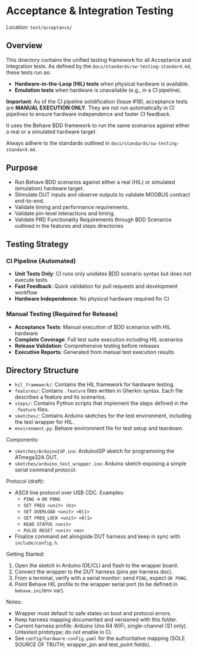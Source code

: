 # Acceptance & Integration Testing

Location: `test/acceptance/`

## Overview

This directory contains the unified testing framework for all Acceptance and Integration tests. As defined by the `docs/standards/sw-testing-standard.md`, these tests run as:

- **Hardware-in-the-Loop (HIL) tests** when physical hardware is available.
- **Emulation tests** when hardware is unavailable (e.g., in a CI pipeline).

**Important**: As of the CI pipeline solidification (Issue #18), acceptance tests are **MANUAL EXECUTION ONLY**. They are not run automatically in CI pipelines to ensure hardware independence and faster CI feedback.

It uses the Behave BDD framework to run the same scenarios against either a real or a simulated hardware target.

Always adhere to the standards outlined in `docs/standards/sw-testing-standard.md`.

## Purpose

- Run Behave BDD scenarios against either a real (HIL) or simulated (emulation) hardware target.
- Stimulate DUT inputs and observe outputs to validate MODBUS contract end-to-end.
- Validate timing and performance requirements.
- Validate pin-level interactions and timing.
- Validate PRD Functionality Requirements through BDD Scenarios outlined in the features and steps directories

## Testing Strategy

### CI Pipeline (Automated)
- **Unit Tests Only**: CI runs only unidates BDD scenario syntax but does not execute tests
- **Fast Feedback**: Quick validation for pull requests and development workflow
- **Hardware Independence**: No physical hardware required for CI

### Manual Testing (Required for Release)
- **Acceptance Tests**: Manual execution of BDD scenarios with HIL hardware
- **Complete Coverage**: Full test suite execution including HIL scenarios
- **Release Validation**: Comprehensive testing before releases
- **Executive Reports**: Generated from manual test execution results

## Directory Structure

- `hil_framework/`: Contains the HIL framework for hardware testing.
- `features/`: Contains `.feature` files written in Gherkin syntax. Each file describes a feature and its scenarios.
- `steps/`: Contains Python scripts that implement the steps defined in the `.feature` files.
- `sketches/`: Contains Arduino sketches for the test environment, including the test wrapper for HIL.
- `environment.py`: Behave environment file for test setup and teardown.

Components:

- `sketches/ArduinoISP.ino`: ArduinoISP sketch for programming the ATmega32A DUT.
- `sketches/arduino_test_wrapper.ino`: Arduino sketch exposing a simple serial command protocol.

Protocol (draft):

- ASCII line protocol over USB CDC. Examples:
  - `PING` -> `OK PONG`
  - `SET FREQ <unit> <hz>`
  - `SET OVERLOAD <unit> <0|1>`
  - `SET FREQ_LOCK <unit> <0|1>`
  - `READ STATUS <unit>`
  - `PULSE RESET <unit> <ms>`
- Finalize command set alongside DUT harness and keep in sync with `include/config.h`.

Getting Started:

1. Open the sketch in Arduino IDE/CLI and flash to the wrapper board.
2. Connect the wrapper to the DUT harness (pins per harness doc).
3. From a terminal, verify with a serial monitor: send `PING`, expect `OK PONG`.
4. Point Behave HIL profile to the wrapper serial port (to be defined in `behave.ini`/env var).

Notes:

- Wrapper must default to safe states on boot and protocol errors.
- Keep harness mapping documented and versioned with this folder.
- Current harness profile: Arduino Uno R4 WiFi, single-channel (S1 only). Untested prototype; do not enable in CI.
- See `config/hardware-config.yaml` for the authoritative mapping (SOLE SOURCE OF TRUTH; wrapper_pin and test_point fields).
